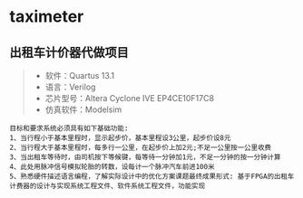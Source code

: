 # taximeter

## **出租车计价器代做项目**

> * 软件：Quartus 13.1
> * 语言：Verilog
> * 芯片型号：Altera Cyclone IVE EP4CE10F17C8
> * 仿真软件：Modelsim

```
目标和要求系统必须具有如下基础功能:
1、当行程小于基本里程时，显示起步价，基本里程设3公里，起步价设8元
2、当行程大于基本里程时，每多行一公里，在起步价上加2元;不足一公里按一公里收费
3、当出租车等待时，由司机按下等候键，每等待一分钟加1元，不足一分钟的按一分钟计算
4、此处用脉冲信号模拟轮胎的转数，设每计一个脉冲汽车前进100米
5、熟悉硬件描述语言编程，了解实际设计中的优化方案课题最终成果形式: 基于FPGA的出租车计费器的设计与实现系统工程文件、软件系统工程文件，功能实现
```